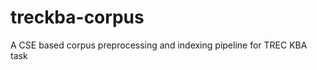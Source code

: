 treckba-corpus
==============

A CSE based corpus preprocessing and indexing pipeline for TREC KBA task